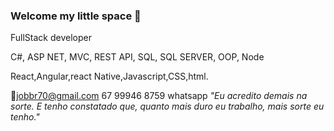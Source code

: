 ### Welcome my little space 👋



FullStack developer 

C#, ASP NET, MVC, REST API, SQL, SQL SERVER, OOP, Node

React,Angular,react Native,Javascript,CSS,html.









:email:jobbr70@gmail.com
67 99946 8759 whatsapp
<i>"Eu acredito demais na sorte. E tenho constatado que, quanto mais duro eu trabalho, mais sorte eu tenho."</i>
